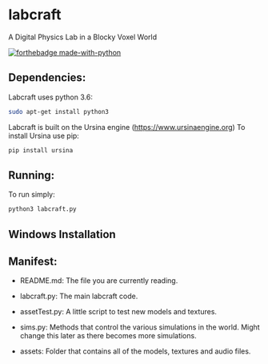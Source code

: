 # labcraft
A Digital Physics Lab in a Blocky Voxel World

[![forthebadge made-with-python](http://ForTheBadge.com/images/badges/made-with-python.svg)](https://www.python.org/)


## Dependencies:
Labcraft uses python 3.6:
```bash
sudo apt-get install python3
```

Labcraft is built on the Ursina engine (https://www.ursinaengine.org)
To install Ursina use pip:
``` bash
pip install ursina
```

## Running:
To run simply:
```bash
python3 labcraft.py
```

## Windows Installation


## Manifest:
- README.md:
  The file you are currently reading.

- labcraft.py:
  The main labcraft code.

- assetTest.py:
  A little script to test new models and textures.

- sims.py:
  Methods that control the various simulations in the world. Might change
  this later as there becomes more simulations.

- assets:
  Folder that contains all of the models, textures and audio files.

